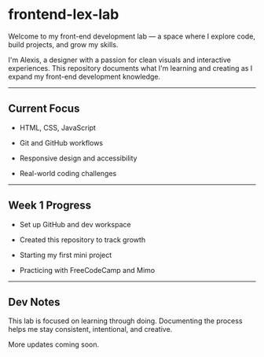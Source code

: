 # frontend-lex-lab

Welcome to my front-end development lab — a space where I explore code, build projects, and grow my skills.

I'm Alexis, a designer with a passion for clean visuals and interactive experiences. This repository documents what I'm learning and creating as I expand my front-end development knowledge.

---

## Current Focus

- HTML, CSS, JavaScript

- Git and GitHub workflows

- Responsive design and accessibility

- Real-world coding challenges

---

## Week 1 Progress

- Set up GitHub and dev workspace

- Created this repository to track growth

- Starting my first mini project

- Practicing with FreeCodeCamp and Mimo

---

## Dev Notes

This lab is focused on learning through doing. Documenting the process helps me stay consistent, intentional, and creative.

More updates coming soon.
